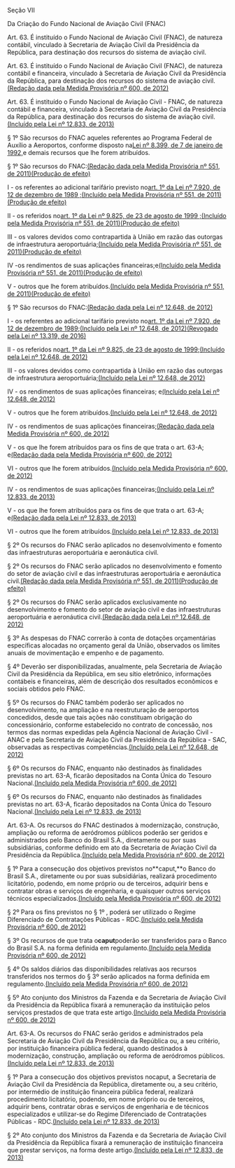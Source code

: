 Seção VII

Da Criação do Fundo Nacional de Aviação Civil \(FNAC\)

Art. 63. É instituído o Fundo Nacional de Aviação Civil \(FNAC\), de natureza contábil, vinculado à Secretaria de Aviação Civil da Presidência da República, para destinação dos recursos do sistema de aviação civil.

Art. 63. É instituído o Fundo Nacional de Aviação Civil \(FNAC\), de natureza contábil e financeira, vinculado à Secretaria de Aviação Civil da Presidência da República, para destinação dos recursos do sistema de aviação civil.[\(Redação dada pela Medida Provisória nº 600, de 2012\)](http://www.planalto.gov.br/ccivil_03/_ato2011-2014/2012/Mpv/600.htm#art4)

Art. 63. É instituído o Fundo Nacional de Aviação Civil - FNAC, de natureza contábil e financeira, vinculado à Secretaria de Aviação Civil da Presidência da República, para destinação dos recursos do sistema de aviação civil.[\(Incluído pela Lei nº 12.833, de 2013\)](http://www.planalto.gov.br/ccivil_03/_ato2011-2014/2013/Lei/L12833.htm#art4)

§ 1º São recursos do FNAC aqueles referentes ao Programa Federal de Auxílio a Aeroportos, conforme disposto na[Lei nº 8.399, de 7 de janeiro de 1992,](http://www.planalto.gov.br/ccivil_03/LEIS/L8399.htm)e demais recursos que lhe forem atribuídos.

§ 1º São recursos do FNAC:[\(Redação dada pela Medida Provisória nº 551, de 2011\)](http://www.planalto.gov.br/ccivil_03/_ato2011-2014/2011/Mpv/551.htm#art4)[\(Produção de efeito\)](http://www.planalto.gov.br/ccivil_03/_ato2011-2014/2011/Mpv/551.htm#art9)

I - os referentes ao adicional tarifário previsto no[art. 1º da Lei nº 7.920, de 12 de dezembro de 1989 ;](http://www.planalto.gov.br/ccivil_03/LEIS/L7920.htm#art1)[\(Incluído pela Medida Provisória nº 551, de 2011\)](http://www.planalto.gov.br/ccivil_03/_ato2011-2014/2011/Mpv/551.htm#art4)[\(Produção de efeito\)](http://www.planalto.gov.br/ccivil_03/_ato2011-2014/2011/Mpv/551.htm#art9)

II - os referidos no[art. 1º da Lei nº 9.825, de 23 de agosto de 1999 ;](http://www.planalto.gov.br/ccivil_03/LEIS/L9825.htm#art1)[\(Incluído pela Medida Provisória nº 551, de 2011\)](http://www.planalto.gov.br/ccivil_03/_ato2011-2014/2011/Mpv/551.htm#art4)[\(Produção de efeito\)](http://www.planalto.gov.br/ccivil_03/_ato2011-2014/2011/Mpv/551.htm#art9)

III - os valores devidos como contrapartida à União em razão das outorgas de infraestrutura aeroportuária;[\(Incluído pela Medida Provisória nº 551, de 2011\)](http://www.planalto.gov.br/ccivil_03/_ato2011-2014/2011/Mpv/551.htm#art4)[\(Produção de efeito\)](http://www.planalto.gov.br/ccivil_03/_ato2011-2014/2011/Mpv/551.htm#art9)

IV -os rendimentos de suas aplicações financeiras;e[\(Incluído pela Medida Provisória nº 551, de 2011\)](http://www.planalto.gov.br/ccivil_03/_ato2011-2014/2011/Mpv/551.htm#art4)[\(Produção de efeito\)](http://www.planalto.gov.br/ccivil_03/_ato2011-2014/2011/Mpv/551.htm#art9)

V - outros que lhe forem atribuídos.[\(Incluído pela Medida Provisória nº 551, de 2011\)](http://www.planalto.gov.br/ccivil_03/_ato2011-2014/2011/Mpv/551.htm#art4)[\(Produção de efeito\)](http://www.planalto.gov.br/ccivil_03/_ato2011-2014/2011/Mpv/551.htm#art9)

§ 1º São recursos do FNAC:[\(Redação dada pela Lei nº 12.648, de 2012\)](http://www.planalto.gov.br/ccivil_03/_ato2011-2014/2012/Lei/L12648.htm#art4)

I - os referentes ao adicional tarifário previsto no[art. 1º da Lei nº 7.920, de 12 de dezembro de 1989](http://www.planalto.gov.br/ccivil_03/LEIS/L7920.htm#art1);[\(Incluído pela Lei nº 12.648, de 2012\)](http://www.planalto.gov.br/ccivil_03/_ato2011-2014/2012/Lei/L12648.htm#art4)[\(Revogado pela Lei nº 13.319, de 2016\)](http://www.planalto.gov.br/ccivil_03/_Ato2015-2018/2016/Lei/L13319.htm#art7)

II - os referidos no[art. 1º da Lei nº 9.825, de 23 de agosto de 1999](http://www.planalto.gov.br/ccivil_03/LEIS/L9825.htm#art1);[\(Incluído pela Lei nº 12.648, de 2012\)](http://www.planalto.gov.br/ccivil_03/_ato2011-2014/2012/Lei/L12648.htm#art4)

III - os valores devidos como contrapartida à União em razão das outorgas de infraestrutura aeroportuária;[\(Incluído pela Lei nº 12.648, de 2012\)](http://www.planalto.gov.br/ccivil_03/_ato2011-2014/2012/Lei/L12648.htm#art4)

IV - os rendimentos de suas aplicações financeiras; e[\(Incluído pela Lei nº 12.648, de 2012\)](http://www.planalto.gov.br/ccivil_03/_ato2011-2014/2012/Lei/L12648.htm#art4)

V - outros que lhe forem atribuídos.[\(Incluído pela Lei nº 12.648, de 2012\)](http://www.planalto.gov.br/ccivil_03/_ato2011-2014/2012/Lei/L12648.htm#art4)

IV - os rendimentos de suas aplicações financeiras;[\(Redação dada pela Medida Provisória nº 600, de 2012\)](http://www.planalto.gov.br/ccivil_03/_ato2011-2014/2012/Mpv/600.htm#art4)

V - os que lhe forem atribuídos para os fins de que trata o art. 63-A; e[\(Redação dada pela Medida Provisória nº 600, de 2012\)](http://www.planalto.gov.br/ccivil_03/_ato2011-2014/2012/Mpv/600.htm#art4)

VI - outros que lhe forem atribuídos.[\(Incluído pela Medida Provisória nº 600, de 2012\)](http://www.planalto.gov.br/ccivil_03/_ato2011-2014/2012/Mpv/600.htm#art4)

IV - os rendimentos de suas aplicações financeiras;[\(Incluído pela Lei nº 12.833, de 2013\)](http://www.planalto.gov.br/ccivil_03/_ato2011-2014/2013/Lei/L12833.htm#art4)

V - os que lhe forem atribuídos para os fins de que trata o art. 63-A; e[\(Redação dada pela Lei nº 12.833, de 2013\)](http://www.planalto.gov.br/ccivil_03/_ato2011-2014/2013/Lei/L12833.htm#art4)

VI - outros que lhe forem atribuídos.[\(Incluído pela Lei nº 12.833, de 2013\)](http://www.planalto.gov.br/ccivil_03/_ato2011-2014/2013/Lei/L12833.htm#art4)

§ 2º Os recursos do FNAC serão aplicados no desenvolvimento e fomento das infraestruturas aeroportuária e aeronáutica civil.

§ 2º Os recursos do FNAC serão aplicados no desenvolvimento e fomento do setor de aviação civil e das infraestruturas aeroportuária e aeronáutica civil.[\(Redação dada pela Medida Provisória nº 551, de 2011\)](http://www.planalto.gov.br/ccivil_03/_ato2011-2014/2011/Mpv/551.htm#art4)[\(Produção de efeito\)](http://www.planalto.gov.br/ccivil_03/_ato2011-2014/2011/Mpv/551.htm#art9)

§ 2º Os recursos do FNAC serão aplicados exclusivamente no desenvolvimento e fomento do setor de aviação civil e das infraestruturas aeroportuária e aeronáutica civil.[\(Redação dada pela Lei nº 12.648, de 2012\)](http://www.planalto.gov.br/ccivil_03/_ato2011-2014/2012/Lei/L12648.htm#art4)

§ 3º As despesas do FNAC correrão à conta de dotações orçamentárias específicas alocadas no orçamento geral da União, observados os limites anuais de movimentação e empenho e de pagamento.

§ 4º Deverão ser disponibilizadas, anualmente, pela Secretaria de Aviação Civil da Presidência da República, em seu sítio eletrônico, informações contábeis e financeiras, além de descrição dos resultados econômicos e sociais obtidos pelo FNAC.

§ 5º Os recursos do FNAC também poderão ser aplicados no desenvolvimento, na ampliação e na reestruturação de aeroportos concedidos, desde que tais ações não constituam obrigação do concessionário, conforme estabelecido no contrato de concessão, nos termos das normas expedidas pela Agência Nacional de Aviação Civil - ANAC e pela Secretaria de Aviação Civil da Presidência da República - SAC, observadas as respectivas competências.[\(Incluído pela Lei nº 12.648, de 2012\)](http://www.planalto.gov.br/ccivil_03/_ato2011-2014/2012/Lei/L12648.htm#art4)

§ 6º Os recursos do FNAC, enquanto não destinados às finalidades previstas no art. 63-A, ficarão depositados na Conta Única do Tesouro Nacional.[\(Incluído pela Medida Provisória nº 600, de 2012\)](http://www.planalto.gov.br/ccivil_03/_ato2011-2014/2012/Mpv/600.htm#art4)

§ 6º Os recursos do FNAC, enquanto não destinados às finalidades previstas no art. 63-A, ficarão depositados na Conta Única do Tesouro Nacional.[\(Incluído pela Lei nº 12.833, de 2013\)](http://www.planalto.gov.br/ccivil_03/_ato2011-2014/2013/Lei/L12833.htm#art4)

Art. 63-A. Os recursos do FNAC destinados à modernização, construção, ampliação ou reforma de aeródromos públicos poderão ser geridos e administrados pelo Banco do Brasil S.A., diretamente ou por suas subsidiárias, conforme definido em ato da Secretaria de Aviação Civil da Presidência da República.[\(Incluído pela Medida Provisória nº 600, de 2012\)](http://www.planalto.gov.br/ccivil_03/_ato2011-2014/2012/Mpv/600.htm#art5)

§ 1º Para a consecução dos objetivos previstos no**caput,**o Banco do Brasil S.A., diretamente ou por suas subsidiárias, realizará procedimento licitatório, podendo, em nome próprio ou de terceiros, adquirir bens e contratar obras e serviços de engenharia, e quaisquer outros serviços técnicos especializados.[\(Incluído pela Medida Provisória nº 600, de 2012\)](http://www.planalto.gov.br/ccivil_03/_ato2011-2014/2012/Mpv/600.htm#art5)

§ 2º Para os fins previstos no § 1º , poderá ser utilizado o Regime Diferenciado de Contratações Públicas - RDC.[\(Incluído pela Medida Provisória nº 600, de 2012\)](http://www.planalto.gov.br/ccivil_03/_ato2011-2014/2012/Mpv/600.htm#art5)

§ 3º Os recursos de que trata o**caput**poderão ser transferidos para o Banco do Brasil S.A. na forma definida em regulamento.[\(Incluído pela Medida Provisória nº 600, de 2012\)](http://www.planalto.gov.br/ccivil_03/_ato2011-2014/2012/Mpv/600.htm#art5)

§ 4º Os saldos diários das disponibilidades relativas aos recursos transferidos nos termos do § 3º serão aplicados na forma definida em regulamento.[\(Incluído pela Medida Provisória nº 600, de 2012\)](http://www.planalto.gov.br/ccivil_03/_ato2011-2014/2012/Mpv/600.htm#art5)

§ 5º Ato conjunto dos Ministros da Fazenda e da Secretaria de Aviação Civil da Presidência da República fixará a remuneração da instituição pelos serviços prestados de que trata este artigo.[\(Incluído pela Medida Provisória nº 600, de 2012\)](http://www.planalto.gov.br/ccivil_03/_ato2011-2014/2012/Mpv/600.htm#art5)

Art. 63-A. Os recursos do FNAC serão geridos e administrados pela Secretaria de Aviação Civil da Presidência da República ou, a seu critério, por instituição financeira pública federal, quando destinados à modernização, construção, ampliação ou reforma de aeródromos públicos.[\(Incluído pela Lei nº 12.833, de 2013\)](http://www.planalto.gov.br/ccivil_03/_ato2011-2014/2013/Lei/L12833.htm#art5)

§ 1º Para a consecução dos objetivos previstos nocaput, a Secretaria de Aviação Civil da Presidência da República, diretamente ou, a seu critério, por intermédio de instituição financeira pública federal, realizará procedimento licitatório, podendo, em nome próprio ou de terceiros, adquirir bens, contratar obras e serviços de engenharia e de técnicos especializados e utilizar-se do Regime Diferenciado de Contratações Públicas - RDC.[\(Incluído pela Lei nº 12.833, de 2013\)](http://www.planalto.gov.br/ccivil_03/_ato2011-2014/2013/Lei/L12833.htm#art5)

§ 2º Ato conjunto dos Ministros da Fazenda e da Secretaria de Aviação Civil da Presidência da República fixará a remuneração de instituição financeira que prestar serviços, na forma deste artigo.[\(Incluído pela Lei nº 12.833, de 2013\)](http://www.planalto.gov.br/ccivil_03/_ato2011-2014/2013/Lei/L12833.htm#art5)

